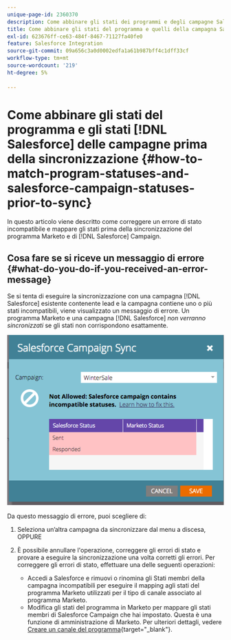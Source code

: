 ```yaml
---
unique-page-id: 2360370
description: Come abbinare gli stati dei programmi e degli campagne Salesforce prima della sincronizzazione - Documentazione Marketo - Documentazione del prodotto
title: Come abbinare gli stati del programma e quelli della campagna Salesforce prima della sincronizzazione
exl-id: 623676ff-ce63-484f-8467-71127fa40fe0
feature: Salesforce Integration
source-git-commit: 09a656c3a0d0002edfa1a61b987bff4c1dff33cf
workflow-type: tm+mt
source-wordcount: '219'
ht-degree: 5%

---
```


# Come abbinare gli stati del programma e gli stati [!DNL Salesforce] delle campagne prima della sincronizzazione {#how-to-match-program-statuses-and-salesforce-campaign-statuses-prior-to-sync}

In questo articolo viene descritto come correggere un errore di stato incompatibile e mappare gli stati prima della sincronizzazione del programma Marketo e di [!DNL Salesforce] Campaign.

## Cosa fare se si riceve un messaggio di errore {#what-do-you-do-if-you-received-an-error-message}

Se si tenta di eseguire la sincronizzazione con una campagna [!DNL Salesforce] esistente contenente lead e la campagna contiene uno o più stati incompatibili, viene visualizzato un messaggio di errore. Un programma Marketo e una campagna [!DNL Salesforce] *non verranno sincronizzati* se gli stati non corrispondono esattamente.

![](assets/image2015-7-22-9-3a23-3a29.png)

Da questo messaggio di errore, puoi scegliere di:

1. Seleziona un’altra campagna da sincronizzare dal menu a discesa, OPPURE
1. È possibile annullare l&#39;operazione, correggere gli errori di stato e provare a eseguire la sincronizzazione una volta corretti gli errori. Per correggere gli errori di stato, effettuare una delle seguenti operazioni:

   * Accedi a Salesforce e rimuovi o rinomina gli Stati membri della campagna incompatibili per eseguire il mapping agli stati del programma Marketo utilizzati per il tipo di canale associato al programma Marketo.
   * Modifica gli stati del programma in Marketo per mappare gli stati membri di Salesforce Campaign che hai impostato. Questa è una funzione di amministrazione di Marketo. Per ulteriori dettagli, vedere [Creare un canale del programma](/help/marketo/product-docs/administration/tags/create-a-program-channel.md){target="_blank"}.
